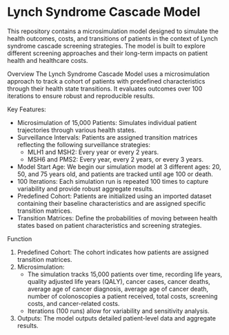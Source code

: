 # Lynch Syndrome Cascade Model
This repository contains a microsimulation model designed to simulate the health outcomes, costs, and transitions of patients in the context of Lynch syndrome cascade screening strategies. The model is built to explore different screening approaches and their long-term impacts on patient health and healthcare costs.

Overview
The Lynch Syndrome Cascade Model uses a microsimulation approach to track a cohort of patients with predefined characteristics through their health state transitions. It evaluates outcomes over 100 iterations to ensure robust and reproducible results.

Key Features:
* Microsimulation of 15,000 Patients: Simulates individual patient trajectories through various health states.
* Surveillance Intervals: Patients are assigned transition matrices reflecting the following surveillance strategies:
    * MLH1 and MSH2: Every year or every 2 years.
    * MSH6 and PMS2: Every year, every 2 years, or every 3 years.
* Model Start Age: We begin our simulation model at 3 different ages: 20, 50, and 75 years old, and patients are tracked until age 100 or death. 
* 100 Iterations: Each simulation run is repeated 100 times to capture variability and provide robust aggregate results.
* Predefined Cohort: Patients are initialized using an imported dataset containing their baseline characteristics and are assigned specific transition matrices.
* Transition Matrices: Define the probabilities of moving between health states based on patient characteristics and screening strategies.

Function
1. Predefined Cohort: The cohort indicates how patients are assigned transition matrices. 
2. Microsimulation:
    * The simulation tracks 15,000 patients over time, recording life years, quality adjusted life years (QALY), cancer cases, cancer deaths, average age of cancer diagnosis, average age of cancer death, number of colonoscopies a patient received, total costs, screening costs, and cancer-related costs. 
    * Iterations (100 runs) allow for variability and sensitivity analysis.
3. Outputs: The model outputs detailed patient-level data and aggregate results. 



